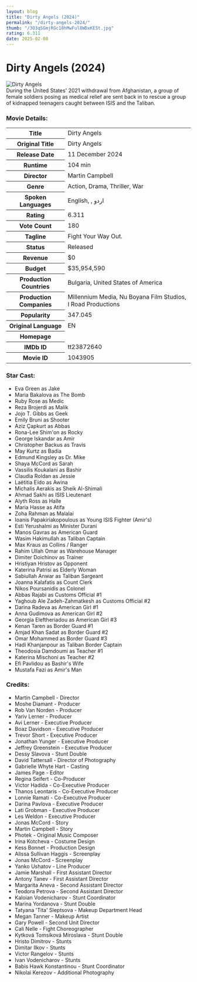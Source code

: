 ```yaml
---
layout: blog
title: "Dirty Angels (2024)"
permalink: "/dirty-angels-2024/"
thumb: "/3O3qSGmjRGc10hMwFul8WDxKE5t.jpg"
rating: 6.311
date: 2025-02-08
---
```

<h1 class="title">Dirty Angels (2024)</h1><div class="poster"><img src="{{ site.imglink }}/3O3qSGmjRGc10hMwFul8WDxKE5t.jpg" alt="Dirty Angels" class="img-fluid rounded"/></div><div class="plot">During the United States' 2021 withdrawal from Afghanistan, a group of female soldiers posing as medical relief are sent back in to rescue a group of kidnapped teenagers caught between ISIS and the Taliban.</div><h3>Movie Details:</h3><table class="table table-bordered details"><tr><th>Title</th><td>Dirty Angels</td></tr><tr><th>Original Title</th><td>Dirty Angels</td></tr><tr><th>Release Date</th><td>11 December 2024</td></tr><tr><th>Runtime</th><td>104 min</td></tr><tr><th>Director</th><td>Martin Campbell</td></tr><tr><th>Genre</th><td>Action, Drama, Thriller, War</td></tr><tr><th>Spoken Languages</th><td>English, , اردو</td></tr><tr><th>Rating</th><td>6.311</td></tr><tr><th>Vote Count</th><td>180</td></tr><tr><th>Tagline</th><td>Fight Your Way Out.</td></tr><tr><th>Status</th><td>Released</td></tr><tr><th>Revenue</th><td>$0</td></tr><tr><th>Budget</th><td>$35,954,590</td></tr><tr><th>Production Countries</th><td>Bulgaria, United States of America</td></tr><tr><th>Production Companies</th><td>Millennium Media, Nu Boyana Film Studios, I Road Productions</td></tr><tr><th>Popularity</th><td>347.045</td></tr><tr><th>Original Language</th><td>EN</td></tr><tr><th>Homepage</th><td>   </td></tr><tr><th>IMDb ID</th><td>tt23872640</td></tr><tr><th>Movie ID</th><td>1043905</td></tr></table><h3>Star Cast:</h3><ul class="list-group cast"><li>Eva Green as Jake</li><li>Maria Bakalova as The Bomb</li><li>Ruby Rose as Medic</li><li>Reza Brojerdi as Malik</li><li>Jojo T. Gibbs as Geek</li><li>Emily Bruni as Shooter</li><li>Aziz Çapkurt as Abbas</li><li>Rona-Lee Shim'on as Rocky</li><li>George Iskandar as Amir</li><li>Christopher Backus as Travis</li><li>May Kurtz as Badia</li><li>Edmund Kingsley as Dr. Mike</li><li>Shaya McCord as Sarah</li><li>Vassilis Koukalani as Bashir</li><li>Claudia Roldan as Jessie</li><li>Laëtitia Eïdo as Awina</li><li>Michalis Aerakis as Sheik Al-Shimali</li><li>Ahmad Sakhi as ISIS Lieutenant</li><li>Alyth Ross as Halle</li><li>Maria Hasse as Atifa</li><li>Zoha Rahman as Malalai</li><li>Ioanis Papakiriakopoulous as Young ISIS Fighter (Amir's)</li><li>Esti Yerushalmi as Minister Durani</li><li>Manos Gavras as American Guard</li><li>Wasim Hakimullah as Taliban Captain</li><li>Max Kraus as Collins / Ranger</li><li>Rahim Ullah Omar as Warehouse Manager</li><li>Dimiter Doichinov as Trainer</li><li>Hristiyan Hristov as Opponent</li><li>Katerina Patrisi as Elderly Woman</li><li>Sabiullah Anwar as Taliban Sargeant</li><li>Joanna Kalafatis as Count Clerk</li><li>Nikos Poursanidis as Colonel</li><li>Abbas Rajabi as Customs Official #1</li><li>Yaghoub Ale Zadeh-Zahmatkesh as Customs Official #2</li><li>Darina Radeva as American Girl #1</li><li>Anna Gudimova as American Girl #2</li><li>Georgia Eleftheriadou as American Girl #3</li><li>Kenan Taren as Border Guard #1</li><li>Amjad Khan Sadat as Border Guard #2</li><li>Omar Mohammed as Border Guard #3</li><li>Hadi Khanjanpour as Taliban Border Captain</li><li>Theodosia Damdoumi as Teacher #1</li><li>Katerina Mischoni as Teacher #2</li><li>Efi Pavlidou as Bashir's Wife</li><li>Mustafa Fazi as Amir's Man</li></ul><h3>Credits:</h3><ul class="list-group crew"><li>Martin Campbell - Director</li><li>Moshe Diamant - Producer</li><li>Rob Van Norden - Producer</li><li>Yariv Lerner - Producer</li><li>Avi Lerner - Executive Producer</li><li>Boaz Davidson - Executive Producer</li><li>Trevor Short - Executive Producer</li><li>Jonathan Yunger - Executive Producer</li><li>Jeffrey Greenstein - Executive Producer</li><li>Dessy Slavova - Stunt Double</li><li>David Tattersall - Director of Photography</li><li>Gabrielle Whyte Hart - Casting</li><li>James Page - Editor</li><li>Regina Seifert - Co-Producer</li><li>Victor Hadida - Co-Executive Producer</li><li>Thanos Leontaris - Co-Executive Producer</li><li>Lonnie Ramati - Co-Executive Producer</li><li>Darina Pavlova - Executive Producer</li><li>Lati Grobman - Executive Producer</li><li>Les Weldon - Executive Producer</li><li>Jonas McCord - Story</li><li>Martin Campbell - Story</li><li>Photek - Original Music Composer</li><li>Irina Kotcheva - Costume Design</li><li>Kess Bonnet - Production Design</li><li>Alissa Sullivan Haggis - Screenplay</li><li>Jonas McCord - Screenplay</li><li>Yanko Ushatov - Line Producer</li><li>Jamie Marshall - First Assistant Director</li><li>Antony Tanev - First Assistant Director</li><li>Margarita Aneva - Second Assistant Director</li><li>Teodora Petrova - Second Assistant Director</li><li>Kaloian Vodenicharov - Stunt Coordinator</li><li>Marina Yordanova - Stunt Double</li><li>Tatyana 'Tita' Sleptsova - Makeup Department Head</li><li>Megan Tanner - Makeup Artist</li><li>Gary Powell - Second Unit Director</li><li>Cali Nelle - Fight Choreographer</li><li>Kytková Tomsíková Miroslava - Stunt Double</li><li>Hristo Dimitrov - Stunts</li><li>Dimitar Ilkov - Stunts</li><li>Victor Rangelov - Stunts</li><li>Ivan Vodenicharov - Stunts</li><li>Babis Hawk Konstantinou - Stunt Coordinator</li><li>Nikolai Kerezov - Additional Photography</li></ul>
